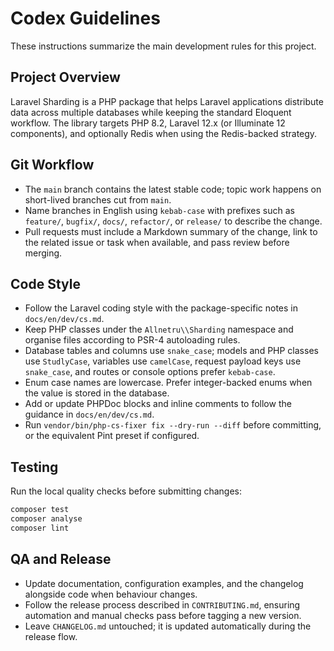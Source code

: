# Codex Guidelines

These instructions summarize the main development rules for this project.

## Project Overview
Laravel Sharding is a PHP package that helps Laravel applications distribute data across multiple databases while keeping the standard Eloquent workflow. The library targets PHP 8.2, Laravel 12.x (or Illuminate 12 components), and optionally Redis when using the Redis-backed strategy.

## Git Workflow
- The `main` branch contains the latest stable code; topic work happens on short-lived branches cut from `main`.
- Name branches in English using `kebab-case` with prefixes such as `feature/`, `bugfix/`, `docs/`, `refactor/`, or `release/` to describe the change.
- Pull requests must include a Markdown summary of the change, link to the related issue or task when available, and pass review before merging.

## Code Style
- Follow the Laravel coding style with the package-specific notes in `docs/en/dev/cs.md`.
- Keep PHP classes under the `Allnetru\\Sharding` namespace and organise files according to PSR-4 autoloading rules.
- Database tables and columns use `snake_case`; models and PHP classes use `StudlyCase`, variables use `camelCase`, request payload keys use `snake_case`, and routes or console options prefer `kebab-case`.
- Enum case names are lowercase. Prefer integer-backed enums when the value is stored in the database.
- Add or update PHPDoc blocks and inline comments to follow the guidance in `docs/en/dev/cs.md`.
- Run `vendor/bin/php-cs-fixer fix --dry-run --diff` before committing, or the equivalent Pint preset if configured.

## Testing
Run the local quality checks before submitting changes:

```bash
composer test
composer analyse
composer lint
```

## QA and Release
- Update documentation, configuration examples, and the changelog alongside code when behaviour changes.
- Follow the release process described in `CONTRIBUTING.md`, ensuring automation and manual checks pass before tagging a new version.
- Leave `CHANGELOG.md` untouched; it is updated automatically during the release flow.
